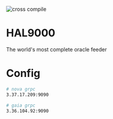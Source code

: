 ![cross compile](https://github.com/Carina-labs/HAL9000/actions/workflows/build.yml/badge.svg)
# HAL9000
The world's most complete oracle feeder

# Config
```bash
# nova grpc
3.37.17.209:9090

# gaia grpc
3.36.104.92:9090

```

